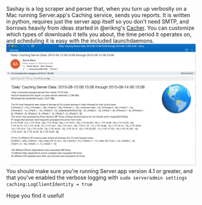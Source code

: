 Sashay is a log scraper and parser that, when you turn up verbosity on a Mac running Server.app's Caching service, sends you reports. It is written in python, requires just the server app itself so you don't need SMTP, and borrows heavily from ideas started in @erikng's [Cacher](https://github.com/erikng/Cacher). You can customize which types of downloads it tells you about, the time period it operates on, and scheduling it is easy with the included launchdaemons.
![Example sashay report](sashay.png)
You should make sure you're running Server.app version 4.1 or greater, and that you've enabled the verbose logging with ```sudo serveradmin settings caching:LogClientIdentity = true```

Hope you find it useful!
